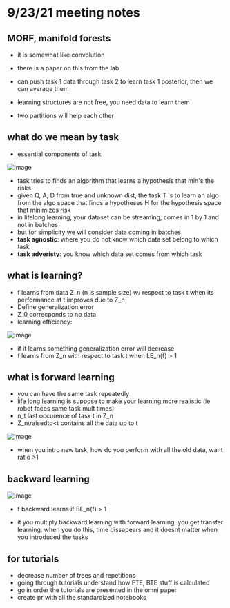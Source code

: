 # 9/23/21 meeting notes

## MORF, manifold forests 
- it is somewhat like convolution
- there is a paper on this from the lab

- can push task 1 data through task 2 to learn task 1 posterior, then we can average them 
- learning structures are not free, you need data to learn them
- two partitions will help each other

## what do we mean by task
- essential components of task

![image](https://user-images.githubusercontent.com/89429238/134557890-8bfbfbda-ba60-491a-ab19-0335083eb130.png)

- task tries to finds an algorithm that learns a hypothesis that min's the risks
- given Q, A, D from true and unknown dist, the task T is to learn an algo from the algo space that finds a hypotheses H for the hypothesis space that minimizes risk
- in lifelong learning, your dataset can be streaming, comes in 1 by 1 and not in batches
- but for simplicity we will consider data coming in batches
- **task agnostic**: where you do not know which data set belong to which task
- **task adveristy**: you know which data set comes from which task

## what is learning?
- f learns from data Z_n (n is sample size) w/ respect to task t when its performance at t improves due to Z_n
- Define generalization error
- Z_0 correcponds to no data
- learning efficiency: 

![image](https://user-images.githubusercontent.com/89429238/134558830-b7e55298-35f3-4ce5-9a4d-82c15f65e250.png)

- if it learns something generalization error will decrease
- f learns from Z_n with respect to task t when LE_n(f) > 1

## what is forward learning
- you can have the same task repeatedly
- life long learning is suppose to make your learning more realistic (ie robot faces same task mult times)
- n_t last occurence of task t in Z_n
- Z_n\raisedto<t contains all the data up to t
                 
![image](https://user-images.githubusercontent.com/89429238/134559618-ecb47a5f-b02b-416f-bba1-1ea264c889af.png)

- when you intro new task, how do you perform with all the old data, want ratio >1
                 
## backward learning 
  
![image](https://user-images.githubusercontent.com/89429238/134559940-ca743e9c-95d9-4136-a876-21f8c3f6773f.png)

- f backward learns if BL_n(f) > 1                 

- it you multiply backward learning with forward learning, you get transfer learning. when you do this, time dissapears and it doesnt matter when you introduced the tasks

## for tutorials
- decrease number of trees and repetitions 
- going through tutorials understand how FTE, BTE stuff is calculated  
- go in order the tutorials are presented in the omni paper
- create pr with all the standardized notebooks 
  
